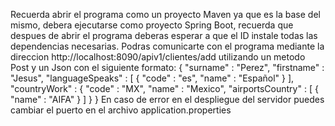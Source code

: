Recuerda abrir el programa como un proyecto Maven
ya que es la base del mismo, debera ejecutarse como proyecto 
Spring Boot, recuerda que despues de abrir el programa
deberas esperar a que el ID instale todas las dependencias
necesarias.
Podras comunicarte con el programa mediante la direccion
http://localhost:8090/apiv1/clientes/add utilizando un
metodo Post y un Json con el siguiente formato:
{
"surname" : "Perez",
"firstname" : "Jesus",
"languageSpeaks" : [
{
"code" : "es",
"name" : "Español"
}
],
"countryWork" :
{
"code" : "MX",
"name" : "Mexico",
"airportsCountry" : [
{
"name" : "AIFA"
}
]
}
}
En caso de error en el despliegue del servidor puedes
cambiar el puerto en el archivo application.properties
